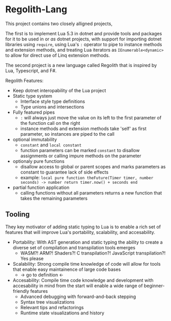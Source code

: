 # Regolith-Lang

This project contains two closely alligned projects,

The first is to implement Lua 5.3 in dotnet and provide tools and packages for it to be used in or *as* dotnet projects, with support for importing dotnet libraries using `require`, using Lua's `:` operator to pipe to instance methods and extension methods, and treating Lua iterators as `IEnumerable<dynamic>` to allow for direct use of Linq extension methods.

The second project is a new language called Regolith that is inspired by Lua, Typescript, and F#. 

Regolith Features:

 * Keep dotnet interopability of the Lua project
 * Static type system
    * Interface style type definitions
    * Type unions and intersections
 * Fully featured pipes
    * `:` will always just move the value on its left to the first parameter of the function call on the right
    * instance methods and extension methods take 'self' as first parameter, so instances are piped to the call
 * optional immutability
    * `constant` and `local constant`
    * function parameters can be marked `constant` to disallow assignments or calling impure methods on the parameter
 * optionaly pure functions    
    * disallow access to global or parent scopes and marks parameters as constant to guarantee lack of side effects
    * example: `local pure function theFuture(Timer timer, number seconds) -> number return timer.now() + seconds end`
 * partial function application
    * calling functions without all parameters returns a new function that takes the remaining parameters

## Tooling

They key motivator of adding static typing to Lua is to enable a rich set of features that will improve Lua's portability, scalability, and accesability. 

 * Portability: With AST generation and static typing the ability to create a diverse set of compilation and transpilation tools emerges
    * WASM?! ARM?! Shaders?! C transpilation?! JavaScript transpilation?! Yes please
 * Scalability: Strong compile time knowledge of code will allow for tools that enable easy maintainence of large code bases
    * -> go to definition <-
 * Accesability: Compile time code knowledge and development with accesability in mind from the start will enable a wide range of beginner-friendly features
    * Advanced debugging with forward-and-back stepping
    * Syntax tree visualizations
    * Relevant tips and refactorings
    * Runtime state visualizations and history
